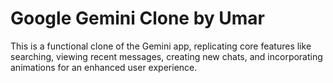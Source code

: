 # Google Gemini Clone by Umar

This is a functional clone of the Gemini app, replicating core features like searching, viewing recent messages, creating new chats, and incorporating animations for an enhanced user experience.
